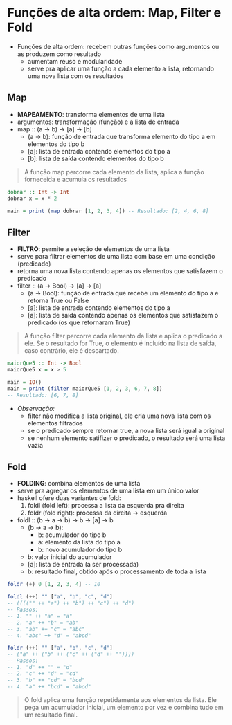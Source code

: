 # Funções de alta ordem: Map, Filter e Fold
- Funções de alta ordem: recebem outras funções como argumentos ou as produzem como resultado
    - aumentam reuso e modularidade
    - serve pra aplicar uma função a cada elemento a lista, retornando uma nova lista com os resultados

## Map
- **MAPEAMENTO**: transforma elementos de uma lista
- argumentos: transformação (função) e a lista de entrada
- map :: (a -> b) -> [a] -> [b]
    - (a -> b): função de entrada que transforma elemento do tipo a em elementos do tipo b
    - [a]: lista de entrada contendo elementos do tipo a
    - [b]: lista de saída contendo elementos do tipo b


> A função map percorre cada elemento da lista, aplica a função forneceida e acumula os resultados

```haskell
dobrar :: Int -> Int
dobrar x = x * 2

main = print (map dobrar [1, 2, 3, 4]) -- Resultado: [2, 4, 6, 8]
```
    
## Filter
- **FILTRO**: permite a seleção de elementos de uma lista
- serve para filtrar elementos de uma lista com base em uma condição (predicado)
- retorna uma nova lista contendo apenas os elementos que satisfazem o predicado
- filter :: (a -> Bool) -> [a] -> [a]
    - (a -> Bool): função de entrada que recebe um elemento do tipo a e retorna True ou False 
    - [a]: lista de entrada contendo elementos do tipo a
    - [a]: lista de saída contendo apenas os elementos que satisfazem o predicado (os que retornaram True)


> A função filter percorre cada elemento da lista e aplica o predicado a ele. Se o resultado for True, o elemento é incluído na lista de saída, caso contrário, ele é descartado.

```haskell
maiorQue5 :: Int -> Bool
maiorQue5 x = x > 5

main = IO()
main = print (filter maiorQue5 [1, 2, 3, 6, 7, 8])
-- Resultado: [6, 7, 8]
```

- *Observação:* 
    - filter não modifica a lista original, ele cria uma nova lista com os elementos filtrados
    - se o predicado sempre retornar true, a nova lista será igual a original
    - se nenhum elemento satifizer o predicado, o resultado será uma lista vazia

## Fold
- **FOLDING**: combina elementos de uma lista
- serve pra agregar os elementos de uma lista em um único valor
- haskell ofere duas variantes de fold:
    1. foldl (fold left): processa a lista da esquerda pra direita
    2. foldr (fold right): processa da direita -> esquerda
- foldl :: (b -> a -> b) -> b -> [a] -> b
    - (b -> a -> b): 
        - b: acumulador do tipo b
        - a: elemento da lista do tipo a
        - b: novo acumulador do tipo b
    - b: valor inicial do acumulador
    - [a]: lista de entrada (a ser processada)
    - b: resultado final, obtido após o processamento de toda a lista

```haskell
foldr (+) 0 [1, 2, 3, 4] -- 10

foldl (++) "" ["a", "b", "c", "d"]
-- (((("" ++ "a") ++ "b") ++ "c") ++ "d")
-- Passos:
-- 1. "" ++ "a" = "a"
-- 2. "a" ++ "b" = "ab"
-- 3. "ab" ++ "c" = "abc"
-- 4. "abc" ++ "d" = "abcd"

foldr (++) "" ["a", "b", "c", "d"]
-- ("a" ++ ("b" ++ ("c" ++ ("d" ++ ""))))
-- Passos:
-- 1. "d" ++ "" = "d"
-- 2. "c" ++ "d" = "cd"
-- 3. "b" ++ "cd" = "bcd"
-- 4. "a" ++ "bcd" = "abcd"
```

> O fold aplica uma função repetidamente aos elementos da lista. Ele pega um acumulador inicial, um elemento por vez e combina tudo em um resultado final.
